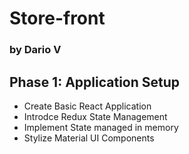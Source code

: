 # Store-front 
### by Dario V

## Phase 1: Application Setup
- Create Basic React Application
- Introdce Redux State Management
- Implement State managed in memory
- Stylize Material UI Components
